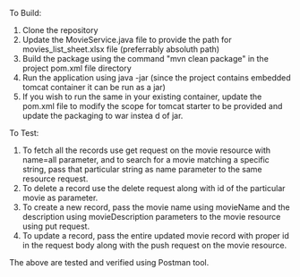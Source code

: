 To Build:

1. Clone the repository
2. Update the MovieService.java file to provide the path for movies_list_sheet.xlsx file (preferrably absoluth path)
3. Build the package using the command "mvn clean package" in the project pom.xml file directory
4. Run the application using java -jar <path to the built jar file> (since the project contains embedded tomcat container it can be run as a jar)
5. If you wish to run the same in your existing container, update the pom.xml file to modify the scope for tomcat starter to be provided and update the packaging to war instea
d of jar.

To Test:

1. To fetch all the records use get request on the movie resource with name=all parameter, and to search for a movie matching a specific string, pass that particular string as name parameter to the same resource request.
2. To delete a record use the delete request along with id of the particular movie as parameter.
3. To create a new record, pass the movie name using movieName and the description using movieDescription parameters to the movie resource using put request.
4. To update a record, pass the entire updated movie record with proper id in the request body along with the push request on the movie resource.

The above are tested and verified using Postman tool.


